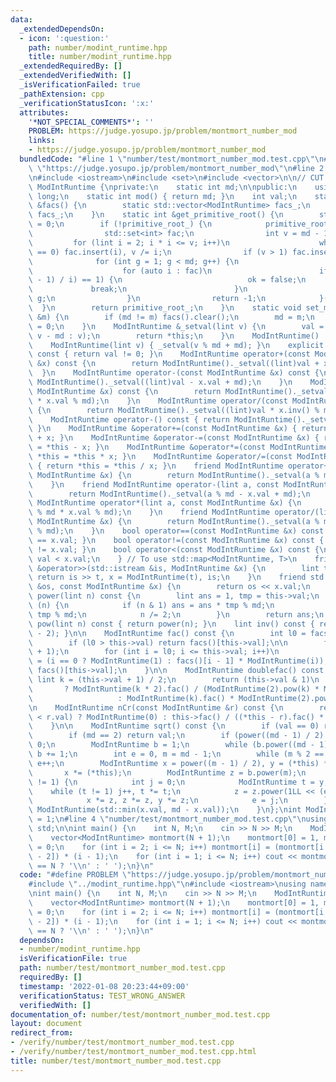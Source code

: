 ```yaml
---
data:
  _extendedDependsOn:
  - icon: ':question:'
    path: number/modint_runtime.hpp
    title: number/modint_runtime.hpp
  _extendedRequiredBy: []
  _extendedVerifiedWith: []
  _isVerificationFailed: true
  _pathExtension: cpp
  _verificationStatusIcon: ':x:'
  attributes:
    '*NOT_SPECIAL_COMMENTS*': ''
    PROBLEM: https://judge.yosupo.jp/problem/montmort_number_mod
    links:
    - https://judge.yosupo.jp/problem/montmort_number_mod
  bundledCode: "#line 1 \"number/test/montmort_number_mod.test.cpp\"\n#define PROBLEM\
    \ \"https://judge.yosupo.jp/problem/montmort_number_mod\"\n#line 2 \"number/modint_runtime.hpp\"\
    \n#include <iostream>\n#include <set>\n#include <vector>\n\n// CUT begin\nstruct\
    \ ModIntRuntime {\nprivate:\n    static int md;\n\npublic:\n    using lint = long\
    \ long;\n    static int mod() { return md; }\n    int val;\n    static std::vector<ModIntRuntime>\
    \ &facs() {\n        static std::vector<ModIntRuntime> facs_;\n        return\
    \ facs_;\n    }\n    static int &get_primitive_root() {\n        static int primitive_root_\
    \ = 0;\n        if (!primitive_root_) {\n            primitive_root_ = [&]() {\n\
    \                std::set<int> fac;\n                int v = md - 1;\n       \
    \         for (lint i = 2; i * i <= v; i++)\n                    while (v % i\
    \ == 0) fac.insert(i), v /= i;\n                if (v > 1) fac.insert(v);\n  \
    \              for (int g = 1; g < md; g++) {\n                    bool ok = true;\n\
    \                    for (auto i : fac)\n                        if (ModIntRuntime(g).power((md\
    \ - 1) / i) == 1) {\n                            ok = false;\n               \
    \             break;\n                        }\n                    if (ok) return\
    \ g;\n                }\n                return -1;\n            }();\n      \
    \  }\n        return primitive_root_;\n    }\n    static void set_mod(const int\
    \ &m) {\n        if (md != m) facs().clear();\n        md = m;\n        get_primitive_root()\
    \ = 0;\n    }\n    ModIntRuntime &_setval(lint v) {\n        val = (v >= md ?\
    \ v - md : v);\n        return *this;\n    }\n    ModIntRuntime() : val(0) {}\n\
    \    ModIntRuntime(lint v) { _setval(v % md + md); }\n    explicit operator bool()\
    \ const { return val != 0; }\n    ModIntRuntime operator+(const ModIntRuntime\
    \ &x) const {\n        return ModIntRuntime()._setval((lint)val + x.val);\n  \
    \  }\n    ModIntRuntime operator-(const ModIntRuntime &x) const {\n        return\
    \ ModIntRuntime()._setval((lint)val - x.val + md);\n    }\n    ModIntRuntime operator*(const\
    \ ModIntRuntime &x) const {\n        return ModIntRuntime()._setval((lint)val\
    \ * x.val % md);\n    }\n    ModIntRuntime operator/(const ModIntRuntime &x) const\
    \ {\n        return ModIntRuntime()._setval((lint)val * x.inv() % md);\n    }\n\
    \    ModIntRuntime operator-() const { return ModIntRuntime()._setval(md - val);\
    \ }\n    ModIntRuntime &operator+=(const ModIntRuntime &x) { return *this = *this\
    \ + x; }\n    ModIntRuntime &operator-=(const ModIntRuntime &x) { return *this\
    \ = *this - x; }\n    ModIntRuntime &operator*=(const ModIntRuntime &x) { return\
    \ *this = *this * x; }\n    ModIntRuntime &operator/=(const ModIntRuntime &x)\
    \ { return *this = *this / x; }\n    friend ModIntRuntime operator+(lint a, const\
    \ ModIntRuntime &x) {\n        return ModIntRuntime()._setval(a % md + x.val);\n\
    \    }\n    friend ModIntRuntime operator-(lint a, const ModIntRuntime &x) {\n\
    \        return ModIntRuntime()._setval(a % md - x.val + md);\n    }\n    friend\
    \ ModIntRuntime operator*(lint a, const ModIntRuntime &x) {\n        return ModIntRuntime()._setval(a\
    \ % md * x.val % md);\n    }\n    friend ModIntRuntime operator/(lint a, const\
    \ ModIntRuntime &x) {\n        return ModIntRuntime()._setval(a % md * x.inv()\
    \ % md);\n    }\n    bool operator==(const ModIntRuntime &x) const { return val\
    \ == x.val; }\n    bool operator!=(const ModIntRuntime &x) const { return val\
    \ != x.val; }\n    bool operator<(const ModIntRuntime &x) const {\n        return\
    \ val < x.val;\n    } // To use std::map<ModIntRuntime, T>\n    friend std::istream\
    \ &operator>>(std::istream &is, ModIntRuntime &x) {\n        lint t;\n       \
    \ return is >> t, x = ModIntRuntime(t), is;\n    }\n    friend std::ostream &operator<<(std::ostream\
    \ &os, const ModIntRuntime &x) {\n        return os << x.val;\n    }\n\n    lint\
    \ power(lint n) const {\n        lint ans = 1, tmp = this->val;\n        while\
    \ (n) {\n            if (n & 1) ans = ans * tmp % md;\n            tmp = tmp *\
    \ tmp % md;\n            n /= 2;\n        }\n        return ans;\n    }\n    ModIntRuntime\
    \ pow(lint n) const { return power(n); }\n    lint inv() const { return this->power(md\
    \ - 2); }\n\n    ModIntRuntime fac() const {\n        int l0 = facs().size();\n\
    \        if (l0 > this->val) return facs()[this->val];\n\n        facs().resize(this->val\
    \ + 1);\n        for (int i = l0; i <= this->val; i++)\n            facs()[i]\
    \ = (i == 0 ? ModIntRuntime(1) : facs()[i - 1] * ModIntRuntime(i));\n        return\
    \ facs()[this->val];\n    }\n\n    ModIntRuntime doublefac() const {\n       \
    \ lint k = (this->val + 1) / 2;\n        return (this->val & 1)\n            \
    \       ? ModIntRuntime(k * 2).fac() / (ModIntRuntime(2).pow(k) * ModIntRuntime(k).fac())\n\
    \                   : ModIntRuntime(k).fac() * ModIntRuntime(2).pow(k);\n    }\n\
    \n    ModIntRuntime nCr(const ModIntRuntime &r) const {\n        return (this->val\
    \ < r.val) ? ModIntRuntime(0) : this->fac() / ((*this - r).fac() * r.fac());\n\
    \    }\n\n    ModIntRuntime sqrt() const {\n        if (val == 0) return 0;\n\
    \        if (md == 2) return val;\n        if (power((md - 1) / 2) != 1) return\
    \ 0;\n        ModIntRuntime b = 1;\n        while (b.power((md - 1) / 2) == 1)\
    \ b += 1;\n        int e = 0, m = md - 1;\n        while (m % 2 == 0) m >>= 1,\
    \ e++;\n        ModIntRuntime x = power((m - 1) / 2), y = (*this) * x * x;\n \
    \       x *= (*this);\n        ModIntRuntime z = b.power(m);\n        while (y\
    \ != 1) {\n            int j = 0;\n            ModIntRuntime t = y;\n        \
    \    while (t != 1) j++, t *= t;\n            z = z.power(1LL << (e - j - 1));\n\
    \            x *= z, z *= z, y *= z;\n            e = j;\n        }\n        return\
    \ ModIntRuntime(std::min(x.val, md - x.val));\n    }\n};\nint ModIntRuntime::md\
    \ = 1;\n#line 4 \"number/test/montmort_number_mod.test.cpp\"\nusing namespace\
    \ std;\n\nint main() {\n    int N, M;\n    cin >> N >> M;\n    ModIntRuntime::set_mod(M);\n\
    \    vector<ModIntRuntime> montmort(N + 1);\n    montmort[0] = 1, montmort[1]\
    \ = 0;\n    for (int i = 2; i <= N; i++) montmort[i] = (montmort[i - 1] + montmort[i\
    \ - 2]) * (i - 1);\n    for (int i = 1; i <= N; i++) cout << montmort[i] << (i\
    \ == N ? '\\n' : ' ');\n}\n"
  code: "#define PROBLEM \"https://judge.yosupo.jp/problem/montmort_number_mod\"\n\
    #include \"../modint_runtime.hpp\"\n#include <iostream>\nusing namespace std;\n\
    \nint main() {\n    int N, M;\n    cin >> N >> M;\n    ModIntRuntime::set_mod(M);\n\
    \    vector<ModIntRuntime> montmort(N + 1);\n    montmort[0] = 1, montmort[1]\
    \ = 0;\n    for (int i = 2; i <= N; i++) montmort[i] = (montmort[i - 1] + montmort[i\
    \ - 2]) * (i - 1);\n    for (int i = 1; i <= N; i++) cout << montmort[i] << (i\
    \ == N ? '\\n' : ' ');\n}\n"
  dependsOn:
  - number/modint_runtime.hpp
  isVerificationFile: true
  path: number/test/montmort_number_mod.test.cpp
  requiredBy: []
  timestamp: '2022-01-08 20:23:44+09:00'
  verificationStatus: TEST_WRONG_ANSWER
  verifiedWith: []
documentation_of: number/test/montmort_number_mod.test.cpp
layout: document
redirect_from:
- /verify/number/test/montmort_number_mod.test.cpp
- /verify/number/test/montmort_number_mod.test.cpp.html
title: number/test/montmort_number_mod.test.cpp
---
```

